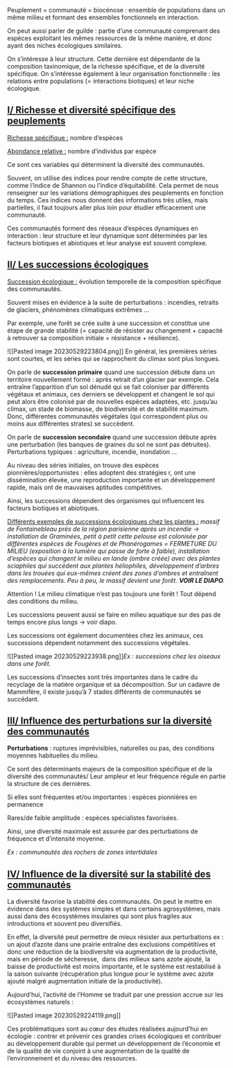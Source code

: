 
Peuplement = communauté = biocénose : ensemble de populations dans un même milieu et formant des ensembles fonctionnels en interaction.

On peut aussi parler de guilde : partie d’une communauté comprenant des espèces exploitant les mêmes ressources de la même manière, et donc ayant des niches écologiques similaires.

On s’intéresse à leur structure. Cette dernière est dépendante de la composition taxinomique, de la richesse spécifique, et de la diversité spécifique. On s’intéresse également à leur organisation fonctionnelle : les relations entre populations (= interactions biotiques) et leur niche écologique.

## <u>I/ Richesse et diversité spécifique des peuplements</u>

<u>Richesse spécifique :</u> nombre d’espèces

<u>Abondance relative :</u> nombre d’individus par espèce

Ce sont ces variables qui déterminent la diversité des communautés.

Souvent, on utilise des indices pour rendre compte de cette structure, comme l’indice de Shannon ou l’indice d’équitabilité. Cela permet de nous renseigner sur les variations démographiques des peuplements en fonction du temps. Ces indices nous donnent des informations très utiles, mais partielles, il faut toujours aller plus loin pour étudier efficacement une communauté.

Ces communautés forment des réseaux d’espèces dynamiques en interaction : leur structure et leur dynamique sont déterminées par les facteurs biotiques et abiotiques et leur analyse est souvent complexe.

## <u>II/ Les successions écologiques</u>

<u>Succession écologique :</u> évolution temporelle de la composition spécifique des communautés.

Souvent mises en évidence à la suite de perturbations : incendies, retraits de glaciers, phénomènes climatiques extrêmes …

Par exemple, une forêt se crée suite à une succession et constitue une étape de grande stabilité (= capacité de résister au changement + capacité à retrouver sa composition initiale = résistance + résilience).

![[Pasted image 20230529223804.png]] En général, les premières séries sont courtes, et les séries qui se rapprochent du climax sont plus longues.

On parle de **succession primaire** quand une succession débute dans un territoire nouvellement formé : après retrait d’un glacier par exemple. Cela entraîne l’apparition d’un sol dénudé qui se fait coloniser par différents végétaux et animaux, ces derniers se développent et changent le sol qui peut alors être colonisé par de nouvelles espèces adaptées, etc. jusqu’au climax, un stade de biomasse, de biodiversité et de stabilité maximum. Donc, différentes communautés végétales (qui correspondent plus ou moins aux différentes strates) se succèdent.

On parle de **succession secondaire** quand une succession débute après une perturbation (les banques de graines du sol ne sont pas détruites). Perturbations typiques : agriculture, incendie, inondation …

Au niveau des séries initiales, on trouve des espèces pionnières/opportunistes : elles adoptent des stratégies r, ont une dissémination élevée, une reproduction importante et un développement rapide, mais ont de mauvaises aptitudes compétitives.

Ainsi, les successions dépendent des organismes qui influencent les facteurs biotiques et abiotiques.

<u>Différents exemples de successions écologiques chez les plantes :</u> *massif de Fontainebleau près de la région parisienne après un incendie -> installation de Graminées, petit à petit cette pelouse est colonisée par différentes espèces de Fougères et de Phanérogames = FERMETURE DU MILIEU (exposition à la lumière qui passe de forte à faible), installation d’espèces qui changent le milieu en lande (ombre créée) avec des plantes sciaphiles qui succèdent aux plantes héliophiles, développement d’arbres dans les trouées qui eux-mêmes créent des zones d’ombres et entraînent des remplacements. Peu à peu, le massif devient une forêt. **VOIR LE DIAPO**.*

Attention ! Le milieu climatique n’est pas toujours une forêt ! Tout dépend des conditions du milieu.

Les successions peuvent aussi se faire en milieu aquatique sur des pas de temps encore plus longs -> voir diapo.

Les successions ont également documentées chez les animaux, ces successions dépendent notamment des successions végétales.

![[Pasted image 20230529223938.png]]*Ex : successions chez les oiseaux dans une forêt.*

Les successions d’insectes sont très importantes dans le cadre du recyclage de la matière organique et sa décomposition. Sur un cadavre de Mammifère, il existe jusqu’à 7 stades différents de communautés se succédant.

## <u>III/ Influence des perturbations sur la diversité des communautés</u>

**Perturbations** : ruptures imprévisibles, naturelles ou pas, des conditions moyennes habituelles du milieu.

Ce sont des déterminants majeurs de la composition spécifique et de la diversité des communautés/ Leur ampleur et leur fréquence régule en partie la structure de ces dernières.

Si elles sont fréquentes et/ou importantes : espèces pionnières en permanence

Rares/de faible amplitude : espèces spécialistes favorisées.

Ainsi, une diversité maximale est assurée par des perturbations de fréquence et d’intensité moyenne.

*Ex : communautés des rochers de zones intertidales*

## <u>IV/ Influence de la diversité sur la stabilité des communautés</u>

La diversité favorise la stabilité des communautés. On peut le mettre en évidence dans des systèmes simples et dans certains agrosystèmes, mais aussi dans des écosystèmes insulaires qui sont plus fragiles aux introductions et souvent peu diversifiés.

En effet, la diversité peut permettre de mieux résister aux perturbations ex : un ajout d’azote dans une prairie entraîne des exclusions compétitives et donc une réduction de la biodiversité via augmentation de la productivité, mais en période de sécheresse,  dans des milieux sans azote ajouté, la baisse de productivité est moins importante, et le système est restabilisé à la saison suivante (récupération plus longue pour le système avec azote ajouté malgré augmentation initiale de la productivité).

Aujourd’hui, l’activité de l’Homme se traduit par une pression accrue sur les écosystèmes naturels :

![[Pasted image 20230529224119.png]]

Ces problématiques sont au cœur des études réalisées aujourd’hui en écologie : contrer et prévenir ces grandes crises écologiques et contribuer au développement durable qui permet un développement de l’économie et de la qualité de vie conjoint à une augmentation de la qualité de l’environnement et du niveau des ressources.